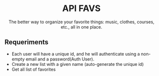 <h1 align="center">API FAVS</h1>

<p align="center">The better way to organize your favorite things: music, clothes, courses, etc., all in one place.</p>

## Requeriments

- Each user will have a unique id, and he will authenticate using a non-empty email and a password(Auth User).
- Create a new list with a given name (auto-generate the unique id)
- Get all list of favorites
